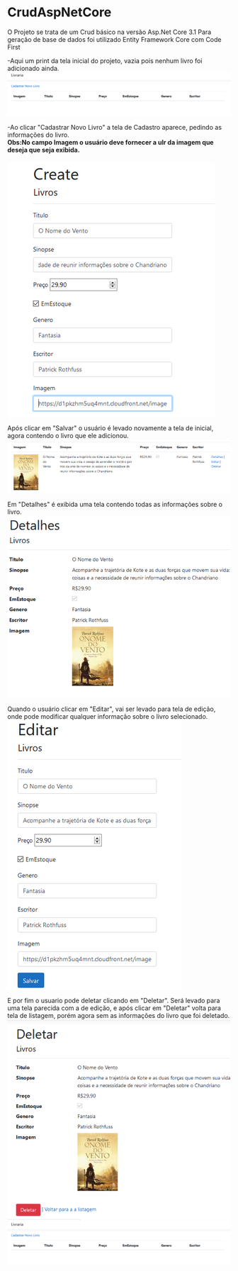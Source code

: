 # CrudAspNetCore

O Projeto se trata de um Crud básico na versão Asp.Net Core 3.1
Para geração de base de dados foi utilizado Entity Framework Core com Code First 

-Aqui um print da tela inicial do projeto, vazia pois nenhum livro foi adicionado ainda.
![CrudAspNetCore1](https://github.com/FernandoSilva11/CrudAspNetCore/blob/master/TelaInicial.PNG)

-Ao clicar "Cadastrar Novo Livro" a tela de Cadastro aparece, pedindo as informações do livro.<br />
**Obs:No campo Imagem o usuário deve fornecer a ulr da imagem que deseja que seja exibida.**
 
![CrudAspNetCore2](https://github.com/FernandoSilva11/CrudAspNetCore/blob/master/TelaCadastro.PNG)

Após clicar em "Salvar" o usuário é levado novamente a tela de inicial, agora contendo o livro que ele adicionou.
![CrudAspNetCore3](https://github.com/FernandoSilva11/CrudAspNetCore/blob/master/TelaListagem.PNG)

Em "Detalhes" é exibida uma tela contendo todas as informações sobre o livro.
![CrudAspNetCore4](https://github.com/FernandoSilva11/CrudAspNetCore/blob/master/TelaDetalhes.PNG)

Quando o usuário clicar em "Editar", vai ser levado para tela de edição, onde pode modificar qualquer informação sobre o livro selecionado.
![CrudAspNetCore5](https://github.com/FernandoSilva11/CrudAspNetCore/blob/master/TelaEdicao.PNG)

E por fim o usuario pode deletar clicando em "Deletar". Será levado para uma tela parecida com a de edição, e após clicar em "Deletar" volta para tela de listagem, porém agora sem as informações do livro que foi deletado. 
![CrudAspNetCore6](https://github.com/FernandoSilva11/CrudAspNetCore/blob/master/TelaDelete.PNG)
![CrudAspNetCore7](https://github.com/FernandoSilva11/CrudAspNetCore/blob/master/TelaInicial.PNG)
